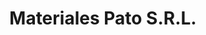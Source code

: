 ---
title: "Materiales Pato S.R.L."
url: /ciudad-autonoma-de-buenos-aires/materiales-pato-s-r-l/
shop: comercio
---
